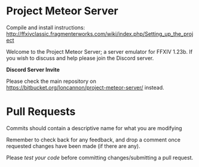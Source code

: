 Project Meteor Server
========
Compile and install instructions: http://ffxivclassic.fragmenterworks.com/wiki/index.php/Setting_up_the_project

Welcome to the Project Meteor Server; a server emulator for FFXIV 1.23b.
If you wish to discuss and help please join the Discord server.

**Discord Server Invite**

Please check the main repository on <https://bitbucket.org/Ioncannon/project-meteor-server/> instead.

Pull Requests
========
Commits should contain a descriptive name for what you are modifying

Remember to check back for any feedback, and drop a comment once requested changes have been made (if there are any).

Please *test your code* before committing changes/submitting a pull request.
